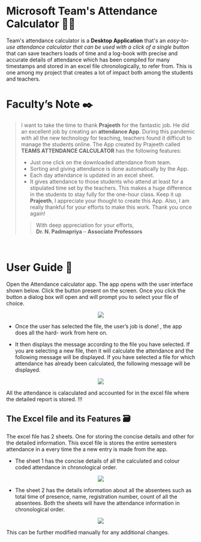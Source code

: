 # Microsoft Team's Attendance Calculator 🧑‍💻

Team's attendance calculator is a **Desktop Application** that's an *easy-to-use attendance calculator that can be 
used with a click of a single button* that can save teachers loads of time 
and a log-book with precise and accurate details of attendance which has 
been compiled for many timestamps and stored in an excel file 
chronologically, to refer from. This is one among my project that creates a lot of impact both among the students and teachers.


# Faculty’s Note ✒️

> I want to take the time to thank **Prajeeth** for the fantastic job. He did an excellent job by creating an **attendance App**. During this pandemic with all the new technology for teaching, teachers found it difficult to manage the students online. The App created by Prajeeth called **TEAMS ATTENDANCE CALCULATOR** has the following features:
> - Just one click on the downloaded attendance from team.
> - Sorting and giving attendance is done automatically by the App.
> - Each day attendance is updated in an excel sheet.
> - It gives attendance to those students who attend at least for a stipulated time set by the teachers. This makes a huge difference in the students to stay fully for the one-hour class.
> Keep it up **Prajeeth**, I appreciate your thought to create this App. Also, I am really thankful for your efforts to make this work.
Thank you once again!
> 
> 
>> With deep appreciation for your efforts, <br>
>> **Dr. N. Padmapriya** – **Associate Professors**
<br>

# User Guide 📝
Open the Attendance calculator app. The app opens with the user interface shown below. 
Click the button present on the screen. Once you click the button a dialog box will open and will prompt you to select your file of choice.

<p align='center'>
<img src="https://drive.google.com/uc?id=1tJKjTd3Yfob8FZckWO1NwMr_sKLbdHEJ"></img>
</p>

- Once the user has selected the file, the user’s job is done! , the app does 
all the hard- work from here on.

- It then displays the message according to the file you have selected. 
If you are selecting a new file, then it will calculate the attendance and 
the following message will be displayed. If you have selected a file for which attendance has already been 
calculated, the following message will be displayed. 

<p align='center'>
<img src="https://drive.google.com/uc?id=1g8q7Xy4pND9tVpiqkid1Klmyc4hDMCMk"></img>
</p>
All the attendance is calaculated and accounted for in the excel file where the detailed report is stored. !!!
<br>

## The Excel file and its Features 🗃️
The excel file has 2 sheets. One for storing the concise details and other for the detailed information. This excel file is stores the entire semesters attendance in a every time the a new entry is made from the app.

- The sheet 1 has the concise details of all the calculated and colour 
coded attendance in chronological order. 

<p align='center'>
<img src="https://drive.google.com/uc?id=1vNSpDwmTyejPEZgktNbdTpxDcmKvY_T5"></img>
</p>

- The sheet 2 has the details information about all the absentees such as 
total time of presence, name, registration number, count of all the 
absentees. Both the sheets will have the attendance information in 
chronological order.

<p align='center'>
<img src="https://drive.google.com/uc?id=1g0NAjsU5r1hgk3gTiThy31qcobCfSveP"></img>
</p>

This can be further modified manually for any additional changes.











